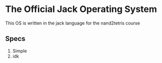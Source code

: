 # The Official Jack Operating System

This OS is written in the jack language for the nand2tetris course

## Specs

1. Simple
2. idk
